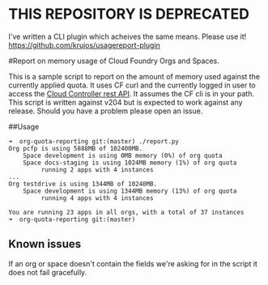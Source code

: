 THIS REPOSITORY IS DEPRECATED
=============================

I've written a CLI plugin which acheives the same means. Please use it!
https://github.com/krujos/usagereport-plugin

#Report on memory usage of Cloud Foundry Orgs and Spaces.

This is a sample script to report on the amount of memory used against the currently applied quota. It uses CF curl and the currently logged in user to access the [Cloud Controller rest API](http://apidocs.cloudfoundry.org/). It assumes the CF cli is in your path.  This script is written against v204 but is expected to work against any release. Should you have a problem please open an issue.

##Usage

```
➜  org-quota-reporting git:(master) ./report.py                                                                                 
Org pcfp is using 5888MB of 102400MB.
	Space development is using 0MB memory (0%) of org quota
	Space docs-staging is using 1024MB memory (1%) of org quota
		 running 2 apps with 4 instances
...
Org testdrive is using 1344MB of 10240MB.
	Space development is using 1344MB memory (13%) of org quota
		 running 4 apps with 4 instances

You are running 23 apps in all orgs, with a total of 37 instances
➜  org-quota-reporting git:(master)
```
## Known issues
If an org or space doesn't contain the fields we're asking for in the script it does not fail gracefully. 
